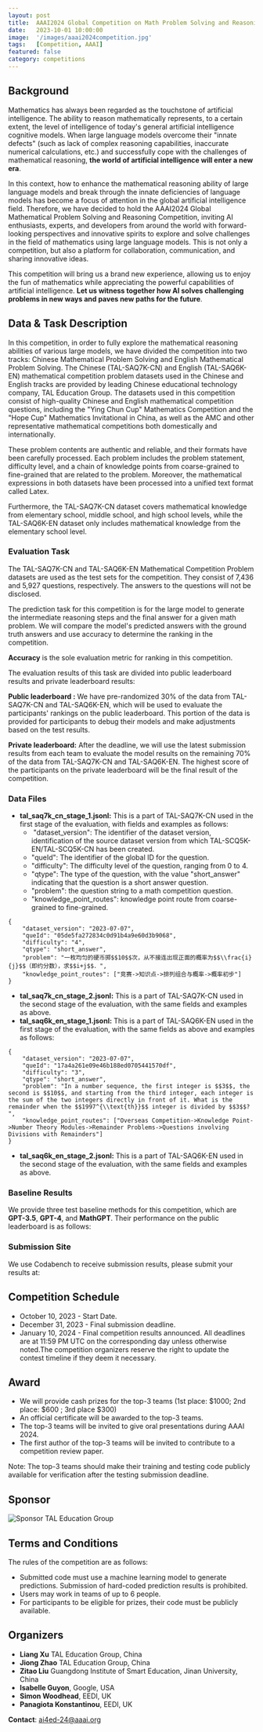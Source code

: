 ```yaml
---
layout: post
title:  AAAI2024 Global Competition on Math Problem Solving and Reasoning
date:   2023-10-01 10:00:00
image:  '/images/aaai2024competition.jpg'
tags:   [Competition, AAAI]
featured: false
category: competitions
---
```




## Background

Mathematics has always been regarded as the touchstone of artificial intelligence. The ability to reason mathematically represents, to a certain extent, the level of intelligence of today's general artificial intelligence cognitive models. When large language models overcome their "innate defects" (such as lack of complex reasoning capabilities, inaccurate numerical calculations, etc.) and successfully cope with the challenges of mathematical reasoning, **the world of artificial intelligence will enter a new era**.

In this context, how to enhance the mathematical reasoning ability of large language models and break through the innate deficiencies of language models has become a focus of attention in the global artificial intelligence field. Therefore, we have decided to hold the AAAI2024 Global Mathematical Problem Solving and Reasoning Competition, inviting AI enthusiasts, experts, and developers from around the world with forward-looking perspectives and innovative spirits to explore and solve challenges in the field of mathematics using large language models. This is not only a competition, but also a platform for collaboration, communication, and sharing innovative ideas.

This competition will bring us a brand new experience, allowing us to enjoy the fun of mathematics while appreciating the powerful capabilities of artificial intelligence. **Let us witness together how AI solves challenging problems in new ways and paves new paths for the future**.

## Data & Task Description

In this competition, in order to fully explore the mathematical reasoning abilities of various large models, we have divided the competition into two tracks: Chinese Mathematical Problem Solving and English Mathematical Problem Solving. The Chinese (TAL-SAQ7K-CN) and English (TAL-SAQ6K-EN) mathematical competition problem datasets used in the Chinese and English tracks are provided by leading Chinese educational technology company, TAL Education Group. The datasets used in this competition consist of high-quality Chinese and English mathematical competition questions, including the "Ying Chun Cup" Mathematics Competition and the "Hope Cup" Mathematics Invitational in China, as well as the AMC and other representative mathematical competitions both domestically and internationally.

These problem contents are authentic and reliable, and their formats have been carefully processed. Each problem includes the problem statement, difficulty level, and a chain of knowledge points from coarse-grained to fine-grained that are related to the problem. Moreover, the mathematical expressions in both datasets have been processed into a unified text format called Latex.

Furthermore, the TAL-SAQ7K-CN dataset covers mathematical knowledge from elementary school, middle school, and high school levels, while the TAL-SAQ6K-EN dataset only includes mathematical knowledge from the elementary school level.

### Evaluation Task

The TAL-SAQ7K-CN and TAL-SAQ6K-EN Mathematical Competition Problem datasets are used as the test sets for the competition. They consist of 7,436 and 5,927 questions, respectively. The answers to the questions will not be disclosed.

The prediction task for this competition is for the large model to generate the intermediate reasoning steps and the final answer for a given math problem. We will compare the model's predicted answers with the ground truth answers and use accuracy to determine the ranking in the competition.

**Accuracy** is the sole evaluation metric for ranking in this competition.

The evaluation results of this task are divided into public leaderboard results and private leaderboard results:

**Public leaderboard :** We have pre-randomized 30% of the data from TAL-SAQ7K-CN and TAL-SAQ6K-EN, which will be used to evaluate the participants' rankings on the public leaderboard. This portion of the data is provided for participants to debug their models and make adjustments based on the test results.

**Private leaderboard:** After the deadline, we will use the latest submission results from each team to evaluate the model results on the remaining 70% of the data from TAL-SAQ7K-CN and TAL-SAQ6K-EN. The highest score of the participants on the private leaderboard will be the final result of the competition.

### Data Files
<!-- **<span style="color:red">All the data files can be download at [https://forms.gle/3TT5VN9ZFnG3JXBPA](https://forms.gle/3TT5VN9ZFnG3JXBPA).</span>** -->
- **tal_saq7k_cn_stage_1.jsonl:** This is a part of TAL-SAQ7K-CN used in the first stage of the evaluation, with fields and examples as follows:
  -  "dataset_version": The identifier of the dataset version, identification of the source dataset version from which TAL-SCQ5K-EN/TAL-SCQ5K-CN has been created.
  - "queId": The identifier of the global ID for the question.
  - "difficulty": The difficulty level of the question, ranging from 0 to 4.
  - "qtype": The type of the question, with the value "short_answer" indicating that the question is a short answer question.
  - "problem": the question string to a math competition question.
  - "knowledge_point_routes": knowledge point route from coarse-grained to fine-grained.  
<pre class="highlight"><code>{
    "dataset_version": "2023-07-07",
    "queId": "05de5fa272834c0d91b4a9e60d3b9068",
    "difficulty": "4",
    "qtype": "short_answer",
    "problem": "一枚均匀的硬币掷$$10$$次，从不接连出现正面的概率为$$\\frac{i}{j}$$（即约分数），求$$i+j$$．",
    "knowledge_point_routes": ["竞赛-&gt;知识点-&gt;排列组合与概率-&gt;概率初步"]
}</code></pre> 
<!-- **<span style="color:red">All the data files can be download at [https://forms.gle/3TT5VN9ZFnG3JXBPA](https://forms.gle/3TT5VN9ZFnG3JXBPA).</span>** -->
- **tal_saq7k_cn_stage_2.jsonl:** This is a part of TAL-SAQ7K-CN used in the second stage of the evaluation, with the same fields and examples as above.
- **tal_saq6k_en_stage_1.jsonl:** This is a part of TAL-SAQ6K-EN used in the first stage of the evaluation, with the same fields as above and examples as follows:
<pre class="highlight"><code>{
    "dataset_version": "2023-07-07",
    "queId": "17a4a261e09e46b188ed0705441570df",
    "difficulty": "3",
    "qtype": "short_answer",
    "problem": "In a number sequence, the first integer is $$3$$, the second is $$10$$, and starting from the third integer, each integer is the sum of the two integers directly in front of it. What is the remainder when the $$1997^{\\text{th}}$$ integer is divided by $$3$$? ",
    "knowledge_point_routes": ["Overseas Competition-&gt;Knowledge Point-&gt;Number Theory Modules-&gt;Remainder Problems-&gt;Questions involving Divisions with Remainders"]
}</code></pre> 
- **tal_saq6k_en_stage_2.jsonl:** This is a part of TAL-SAQ6K-EN used in the second stage of the evaluation, with the same fields and examples as above.

### Baseline Results

We provide three test baseline methods for this competition, which are **GPT-3.5**, **GPT-4**, and **MathGPT**. Their performance on the public leaderboard is as follows:

<!-- We have used pyKT to run **DKT** and **AKT** on the aforementioned training data and evaluate on our public test sets. All these approaches are purely trained with question/KC ids and student responses without any auxiliary information, such as question content. For the **Majority** model, we use the correct rate of each question in the training dataset to predict the test set. Details can reference our [codes](https://github.com/pykt-team/pykt-toolkit/tree/main/examples/competitions/aaai2024_competition). The results are used as baseline results for this competition:

| Model      | Non-Accumulative | Accumulative     |
| :---       |    :----:        |    :----:        |
| DKT        | 0.6801           | 0.7086           |
| AKT        | 0.7812           | 0.7692           |
| Majority   | 0.7381           | -                |



Practically, there are two different approaches, i.e., **accumulative prediction** and **non-accumulative prediction**. The accumulative prediction approach uses the last predicted values for the current prediction while the non-accumulative prediction predicts all future values all at once. Details are discussed in the pyKT paper [^11]. -->

<!--### Instruction and Codes
<!-- We provide easy to use codes and detailed instructions in [here](https://github.com/pykt-team/pykt-toolkit/tree/main/examples/competitions/aaai2024_competition). -->



### Submission Site

<!-- We use codalab to receive submissions and please submit your results at [https://codalab.lisn.upsaclay.fr/competitions/8087](https://codalab.lisn.upsaclay.fr/competitions/8087). -->
We use Codabench to receive submission results, please submit your results at: 


## Competition Schedule

<!-- - November 17, 2022 - Start Date.
- December 31, 2022 - Final submission deadline.
- January 2, 2024 - Final competition results announced.-->

- October 10, 2023 - Start Date.
- December 31, 2023 - Final submission deadline.
- January 10, 2024 - Final competition results announced.
All deadlines are at 11:59 PM UTC on the corresponding day unless otherwise noted.The competition organizers reserve the right to update the contest timeline if they deem it necessary.

<!--All deadlines are at 11:59 PM UTC on the corresponding day unless otherwise noted.The competition organizers reserve the right to update the contest timeline if they deem it necessary.-->

## Award

- We will provide cash prizes for the top-3 teams (1st place: $1000; 2nd place: $600 ; 3rd place $300)
- An official certificate will be awarded to the top-3 teams.
- The top-3 teams will be invited to give oral presentations during AAAI 2024.
- The first author of the top-3 teams will be invited to contribute to a competition review paper.

Note: The top-3 teams should make their training and testing code publicly available for verification after the testing submission deadline.


## Sponsor

![Sponsor TAL Education Group]({{site.baseurl}}/images/aaai2024competition_sponsor.jpg) 


## Terms and Conditions

The rules of the competition are as follows:
- Submitted code must use a machine learning model to generate predictions. Submission of hard-coded prediction results is prohibited.
- Users may work in teams of up to 6 people.
- For participants to be eligible for prizes, their code must be publicly available.


## Organizers

- **Liang Xu** TAL Education Group, China
- **Jiong Zhao** TAL Education Group, China
- **Zitao Liu** Guangdong Institute of Smart Education, Jinan University, China
- **Isabelle Guyon**, Google, USA
- **Simon Woodhead**, EEDI, UK
- **Panagiota Konstantinou**, EEDI, UK

**Contact**: ai4ed-24@aaai.org


<!--## Reference-->

<!-- [^1]: Piech, Chris, et al. "Deep knowledge tracing." Advances in neural information processing systems 28 (2015).
[^2]: Yeung, Chun-Kit, and Dit-Yan Yeung. "Addressing two problems in deep knowledge tracing via prediction-consistent regularization." Proceedings of the Fifth Annual ACM Conference on Learning at Scale. 2018.
[^3]: Nagatani, Koki, et al. "Augmenting knowledge tracing by considering forgetting behavior." The World Wide Web Conference. 2019.
[^4]: Lee, Jinseok, and Dit-Yan Yeung. "Knowledge query network for knowledge tracing: How knowledge interacts with skills." Proceedings of the 9th international conference on learning analytics & knowledge. 2019.
[^5]: Zhang, Jiani, et al. "Dynamic key-value memory networks for knowledge tracing." Proceedings of the 26th international conference on World Wide Web. 2017.
[^6]: Guo, Xiaopeng, et al. "Enhancing Knowledge Tracing via Adversarial Training." Proceedings of the 29th ACM International Conference on Multimedia. 2021.
[^7]: Nakagawa, Hiromi, Yusuke Iwasawa, and Yutaka Matsuo. "Graph-based knowledge tracing: modeling student proficiency using graph neural network." 2019 IEEE/WIC/ACM International Conference On Web Intelligence (WI). IEEE, 2019.
[^8]: Ghosh, Aritra, Neil Heffernan, and Andrew S. Lan. "Context-aware attentive knowledge tracing." Proceedings of the 26th ACM SIGKDD international conference on knowledge discovery & data mining. 2020.
[^9]: Pandey, Shalini, and George Karypis. "A self-attentive model for knowledge tracing." 12th International Conference on Educational Data Mining, EDM 2019. International Educational Data Mining Society, 2019.
[^10]: Choi, Youngduck, et al. "Towards an appropriate query, key, and value computation for knowledge tracing." Proceedings of the Seventh ACM Conference on Learning@Scale. 2020.
[^11]: Liu, Zitao, et al. "pyKT: A Python Library to Benchmark Deep Learning based Knowledge Tracing Models." Thirty-sixth Conference on Neural Information Processing Systems Datasets and Benchmarks Track. -->

